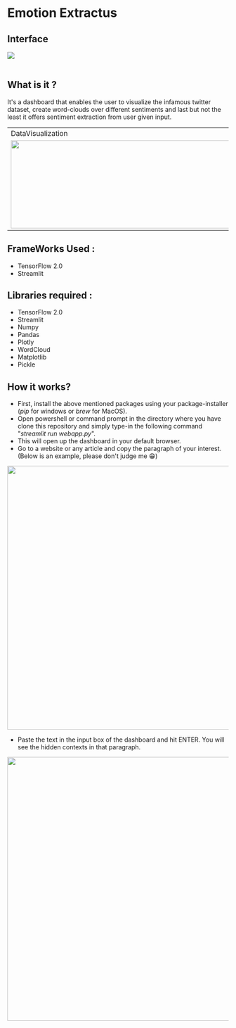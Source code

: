 # Emotion Extractus

## Interface 
![](https://user-images.githubusercontent.com/56304060/97831741-f0a7e680-1cf6-11eb-949a-8f80eaf17abd.png)
<br></br>
## What is it ?

It's a dashboard that enables the user to visualize the infamous twitter dataset, create word-clouds over different sentiments and last but not the least it offers sentiment extraction from user given input.

<table>
  <tr>
    <td>DataVisualization</td>
     <td>WordCloud</td>
  </tr>
  <tr>
    <td><img src="https://user-images.githubusercontent.com/56304060/97831700-d968f900-1cf6-11eb-8193-50d813c5cfc3.png" width=500 height=200></td>
    <td><img src="https://user-images.githubusercontent.com/56304060/97831697-d79f3580-1cf6-11eb-878c-803199fd3183.png" width=500 height=200></td>
  </tr>
 </table>


## FrameWorks Used : 
* TensorFlow 2.0 
* Streamlit

## Libraries required :
* TensorFlow 2.0 
* Streamlit
* Numpy
* Pandas
* Plotly
* WordCloud
* Matplotlib
* Pickle

## How it works?
* First, install the above mentioned packages using your package-installer (*pip* for windows or *brew* for MacOS).
* Open powershell or command prompt in the directory where you have clone this repository and simply type-in the following command "*streamlit run webapp.py*".
* This will open up the dashboard in your default browser. 
* Go to a website or any article and copy the paragraph of your interest. (Below is an example, please don't judge me 😁)

<img src="https://user-images.githubusercontent.com/56304060/97831677-c5bd9280-1cf6-11eb-8da2-503881993c89.png" width=1000 height=600>

* Paste the text in the input box of the dashboard and hit ENTER. You will see the hidden contexts in that paragraph.
<img src="https://user-images.githubusercontent.com/56304060/97831571-6eb7bd80-1cf6-11eb-9434-2059ccd2e256.png" width=1000 height=600>

<br></br>

